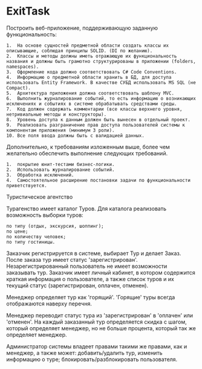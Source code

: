 # ExitTask

Построить веб-приложение, поддерживающую заданную функциональность:

	1.	На основе сущностей предметной области создать классы их описывающие, соблюдая принципы SOLID. (DI по желанию).
	2.	Классы и методы должны иметь отражающую их функциональность названия и должны быть грамотно структурированы в приложении (folders, namespaces).
	3.	Оформление кода должно соответствовать C# Code Conventions.
	4.	Информацию о предметной области хранить в БД, для доступа использовать Entity Framework. В качестве СУБД использовать MS SQL (не Compact).
	5.	Архитектура приложения должна соответствовать шаблону MVC.
	6.	Выполнить журналирование событий, то есть информацию о возникающих исключениях и событиях в системе обрабатывать средствами среды.
	7.	Код должен содержать комментарии (все классы верхнего уровня, нетривиальные методы и конструкторы).
	8.	Уровень доступа к данным должен быть вынесен в отдельный проект.
	9.	Реализовать разграничение прав доступа пользователей системы к компонентам приложения (минимум 3 роли).
	10.	Все поля ввода должны быть с валидацией данных.


Дополнительно, к требованиям изложенным выше, более чем желательно обеспечить выполнение следующих требований.
    
    1.	покрытие юнит-тестами бизнес-логики.
    2.	Использовать журналирование событий.
    3.	Обработка исключений.
    4.	Самостоятельное расширение постановки задачи по функциональности приветствуется.

Туристическое агентство

Турагенство имеет каталог Туров. Для каталога реализовать возможность выборки туров:
   
    по типу (отдых, экскурсия, шоппинг);
    по цене;
    по количеству человек;
    по типу гостиницы.

Заказчик регистрируется в системе, выбирает Тур и делает Заказ. После заказа тур имеет статус 'зарегистрирован'. Незарегистрированный пользователь не имеет возможности заказывать тур. Заказчик имеет личный кабинет, в котором содержится краткая информация о пользователе, а также список туров и их текущий статус (зарегистрирован, оплачен, отменен).

Менеджер определяет тур как 'горящий'. 'Горящие' туры всегда отображаются наверху перечня.

Менеджер переводит статус тура из 'зарегистрирован' в 'оплачен' или 'отменен'. На каждый заказанный тур определяется скидка с шагом, который определяет менеджер, но не больше процента, который так же определяет менеджер.

Администратор системы владеет правами такими же правами, как и менеджер, а также может:
добавить/удалить тур, изменить информацию о туре;
блокировать/разблокировать пользователя.

